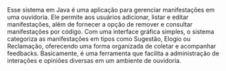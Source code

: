 Esse sistema em Java é uma aplicação para gerenciar manifestações em uma ouvidoria. Ele permite aos usuários adicionar, listar e editar manifestações, além de fornecer a opção de remover e consultar manifestações por código. Com uma interface gráfica simples, o sistema categoriza as manifestações em tipos como Sugestão, Elogio ou Reclamação, oferecendo uma forma organizada de coletar e acompanhar feedbacks. Basicamente, é uma ferramenta que facilita a administração de interações e opiniões diversas em um ambiente de ouvidoria.

